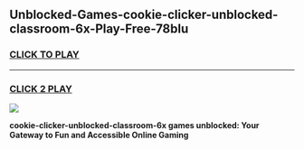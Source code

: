 
## Unblocked-Games-cookie-clicker-unblocked-classroom-6x-Play-Free-78blu
<h3>
<a href="https://premium76.site?title=cookie-clicker-unblocked-classroom-6x&ref=23A">CLICK TO PLAY</a></h3>
<hr>

<h3>
<a href="https://premium76.site?title=cookie-clicker-unblocked-classroom-6x&ref=23A">CLICK 2 PLAY</a>
  
</h3>

<a href="https://premium76.site?title=cookie-clicker-unblocked-classroom-6x&ref=23A"><img src="https://clearcache.store/games.png"></a>


**cookie-clicker-unblocked-classroom-6x games unblocked: Your Gateway to Fun and Accessible Online Gaming**
